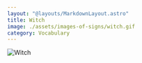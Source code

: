 ```yaml
---
layout: "@layouts/MarkdownLayout.astro"
title: Witch
image: ./assets/images-of-signs/witch.gif
category: Vocabulary
---
```


![Witch](@signs/witch.gif)
